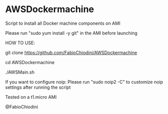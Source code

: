# AWSDockermachine
Script to install all Docker machine components on AMI

Please run "sudo yum install -y git" in the AMI before launching 

HOW TO USE:

git clone https://github.com/FabioChiodini/AWSDockermachine

cd AWSDockermachine



./AWSMain.sh


If you want to configure noip: Please run "sudo noip2 -C" to customize noip settings after running the script


Tested on a t1.micro AMI

@FabioChiodini
